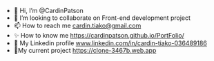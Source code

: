 - 👋 Hi, I’m @CardinPatson
- 👀 I’m looking to collaborate on Front-end development project 
- 📫 How to reach me cardin.tiako@gmail.com
- ✨ How to know me https://cardinpatson.github.io/PortFolio/
- 🌠 My Linkedin profile www.linkedin.com/in/cardin-tiako-036489186
-  🚀My current project  https://clone-3467b.web.app
<!---
---  🌱 I’m currently learning development 
-  I’m interested Fullstack Development  
CardinPatson/CardinPatson is a ✨ special ✨ repository because its `README.md` (this file) appears on your GitHub profile.
You can click the Preview link to take a look at your changes.
--->
